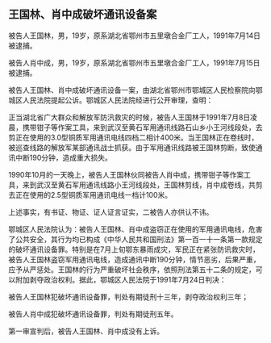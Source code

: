 ## 王国林、肖中成破坏通讯设备案

被告人王国林，男，19岁，原系湖北省鄂州市五里墩合金厂工人，1991年7月14日被逮捕。

被告人肖中成，男，19岁，原系湖北省鄂州市五里墩合金厂工人，1991年7月15日被逮捕。

被告人王国林、肖中成破坏通讯设备一案，由湖北省鄂州市鄂城区人民检察院向鄂城区人民法院提起公诉。鄂城区人民法院经进行公开审理，查明：

正当湖北省广大群众和解放军防汛救灾的时候，被告人王国林于1991年7月8日凌晨，携带钳子等作案工具，来到武汉至黄石军用通讯线路石山乡小王河线段处，去剪正在使用的3.0型铜质军用通讯电线四档二相计400米。当王国林正在卷线时，被巡查线路的解放军某部通讯战士抓获。由于军用通讯线路被王国林剪断，致使通讯中断190分钟，造成重大损失。

1990年10月的一天晚上，被告人王国林伙同被告人肖中成，携带钳子等作案工具，来到武汉至黄石军用通讯线路小王河线段处，王国林剪线，肖中成卷线，共剪去正在使用的2.5型铜质军用通讯电线一档计100米。

上述事实，有书证、物证、证人证言证实，二被告人亦供认不讳。

鄂城区人民法院认为：被告人王国林、肖中成盗窃正在使用的军用通讯电线，危害了公共安全，其行为均已构成《中华人民共和国刑法》第一百一十一条第一款规定的破坏通讯设备罪。特别是在7月上旬鄂东暴雨成灾，军民正在紧张防讯救灾时，被告人王国林盗窃军用通讯电线，造成通讯中断190分钟，情节恶劣，后果严重，应予从严惩处。王国林的行为严重破坏社会秩序，依照刑法第五十二条的规定，可以附加剥夺政治权利。据此，鄂城区人民法院于1991年7月24日判决：

被告人王国林犯破坏通讯设备罪，判处有期徒刑十三年，剥夺政治权利三年；

被告人肖中成犯破坏通讯设备罪，判处有期徒刑五年。

第一审宣判后，被告人王国林、肖中成没有上诉。

